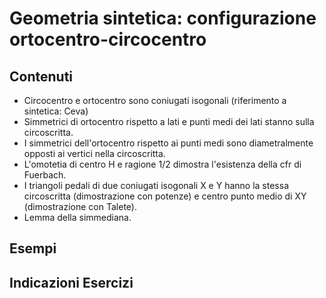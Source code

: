 # Geometria sintetica: configurazione ortocentro-circocentro

## Contenuti

- Circocentro e ortocentro sono coniugati isogonali (riferimento a sintetica: Ceva)
- Simmetrici di ortocentro rispetto a lati e punti medi dei lati stanno sulla circoscritta.
- I simmetrici dell'ortocentro rispetto ai punti medi sono diametralmente opposti ai vertici nella circoscritta.
- L'omotetia di centro H e ragione 1/2 dimostra l'esistenza della cfr di Fuerbach.
- I triangoli pedali di due coniugati isogonali X e Y hanno la stessa circoscritta (dimostrazione con potenze) e centro punto medio di XY (dimostrazione con Talete).
- Lemma della simmediana.

## Esempi

## Indicazioni Esercizi
